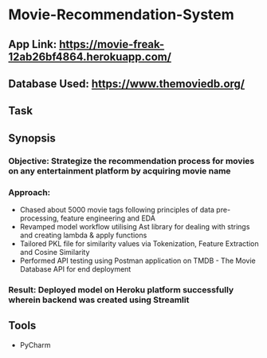 # Movie-Recommendation-System
## App Link: https://movie-freak-12ab26bf4864.herokuapp.com/
## Database Used: https://www.themoviedb.org/
## Task
## Synopsis
### Objective: Strategize the recommendation process for movies on any entertainment platform by acquiring movie name
### Approach:
* Chased about 5000 movie tags following principles of data pre-processing, feature engineering and EDA
* Revamped model workflow utilising Ast library for dealing with strings and creating lambda & apply functions
* Tailored PKL file for similarity values via Tokenization, Feature Extraction and Cosine Similarity
* Performed API testing using Postman application on TMDB - The Movie Database API for end deployment
### Result: Deployed model on Heroku platform successfully wherein backend was created using Streamlit
## Tools
* PyCharm
